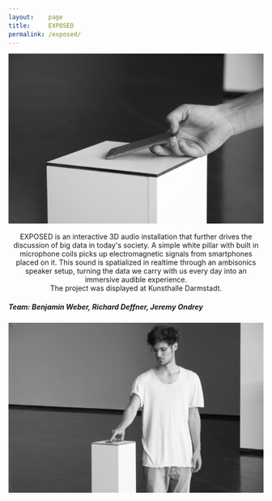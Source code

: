 ```yaml
---
layout:    page
title:     EXPOSED
permalink: /exposed/
---
```

![](/images/portfolio/exposed/2.jpg)
<br>
<div align="center">
<p> EXPOSED is an interactive 3D audio installation that further drives the discussion of big data in today's society. A simple white pillar with built in microphone coils picks up electromagnetic signals from smartphones placed on it. This sound is spatialized in realtime through an ambisonics speaker setup, turning the data we carry with us every day into an immersive audible experience. <br>
The project was displayed at Kunsthalle Darmstadt.
</p>

</div>
<h5>Team: Benjamin Weber, Richard Deffner, Jeremy Ondrey</h5>

![](/images/portfolio/exposed/3.jpg)